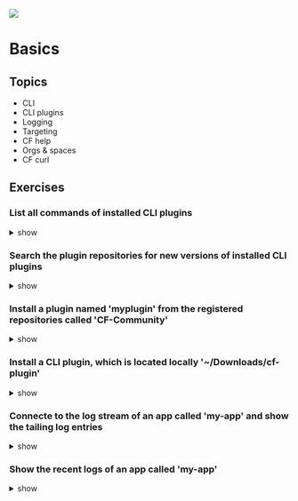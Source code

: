 ![](https://ga4gh.datainsights.cloud/api?repo=CFCD-exercises/basics&empty)
# Basics

## Topics

- CLI
- CLI plugins
- Logging
- Targeting
- CF help
- Orgs & spaces
- CF curl

## Exercises

### List all commands of installed CLI plugins

<details><summary>show</summary>
<p>

```bash
cf plugins
```

</p>
</details>

### Search the plugin repositories for new versions of installed CLI plugins

<details><summary>show</summary>
<p>

```bash
cf plugins --outdated
```

</p>
</details>

### Install a plugin named 'myplugin' from the registered repositories called 'CF-Community'

<details><summary>show</summary>
<p>

```bash
cf install-plugin -r CF-Community "myplugin"
```

</p>
</details>

### Install a CLI plugin, which is located locally '~/Downloads/cf-plugin'

<details><summary>show</summary>
<p>

```bash
cf install-plugin ~/Downloads/cf-plugin
```

</p>
</details>

### Connecte to the log stream of an app called 'my-app' and show the tailing log entries

<details><summary>show</summary>
<p>

```bash
cf logs my-app
```

</p>
</details>

### Show the recent logs of an app called 'my-app'

<details><summary>show</summary>
<p>

```bash
cf logs my-app --recent
```

</p>
</details>

<!--What commands are not listed when using the cf -h?
What does the cf target command do?
What command would you use to list all spaces in your Cloud Foundry organization?
What command would you use to list service offerings in the marketplace?-->

